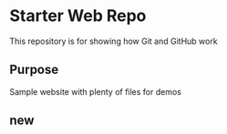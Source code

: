 # Starter Web Repo

This repository is for showing how Git and GitHub work

## Purpose

Sample website with plenty of files for demos

## new